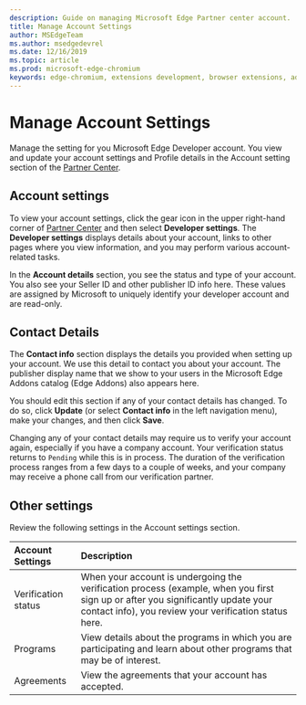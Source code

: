 ```yaml
---
description: Guide on managing Microsoft Edge Partner center account.
title: Manage Account Settings
author: MSEdgeTeam
ms.author: msedgedevrel
ms.date: 12/16/2019
ms.topic: article
ms.prod: microsoft-edge-chromium
keywords: edge-chromium, extensions development, browser extensions, addons, partner center, developer
---
```


# Manage Account Settings  

Manage the setting for you Microsoft Edge Developer account.  You view and update your account settings and Profile details in the Account setting section of the [Partner Center][MicrosoftPartnerCenter].  

## Account settings  

To view your account settings, click the gear icon in the upper right-hand corner of [Partner Center][MicrosoftPartnerCenter] and then select **Developer settings**.  The **Developer settings** displays details about your account, links to other pages where you view information, and you may perform various account-related tasks.  

In the **Account details** section, you see the status and type of your account.  You also see your Seller ID and other publisher ID info here.  These values are assigned by Microsoft to uniquely identify your developer account and are read-only.  

## Contact Details  

The **Contact info** section displays the details you provided when setting up your account.  We use this detail to contact you about your account.  The publisher display name that we show to your users in the Microsoft Edge Addons catalog \(Edge Addons\) also appears here.  
  
You should edit this section if any of your contact details has changed. To do so, click **Update** \(or select **Contact info** in the left navigation menu\), make your changes, and then click **Save**.  

Changing any of your contact details may require us to verify your account again, especially if you have a company account.  Your verification status returns to `Pending` while this is in process.  The duration of the verification process ranges from a few days to a couple of weeks, and your company may receive a phone call from our verification partner.  

## Other settings  

Review the following settings in the Account settings section.  

| Account Settings | Description |  
|:--- |:--- |  
| Verification status | When your account is undergoing the verification process \(example, when you first sign up or after you significantly update your contact info\), you review your verification status here. |  
| Programs | View details about the programs in which you are participating and learn about other programs that may be of interest.  
| Agreements | View the agreements that your account has accepted. |  

<!-- image links -->  

<!-- links -->  

[MicrosoftPartnerCenter]: https://partner.microsoft.com/dashboard/microsoftedge/public/login "Partner Center"  
